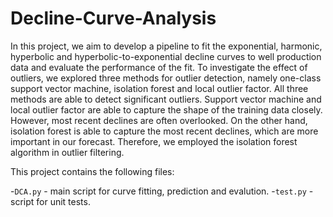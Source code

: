 # Decline-Curve-Analysis

In this project, we aim to develop a pipeline to fit the exponential, harmonic, hyperbolic and
hyperbolic-to-exponential decline curves to well production data and evaluate the
performance of the fit. 
To investigate the effect of outliers, we explored three methods for outlier detection, namely
one-class support vector machine, isolation forest and local outlier factor. All three methods
are able to detect significant outliers. Support vector machine and local outlier factor are
able to capture the shape of the training data closely. However, most recent declines are
often overlooked. On the other hand, isolation forest is able to capture the most recent
declines, which are more important in our forecast. Therefore,  we employed the isolation
forest algorithm in outlier filtering.

This project contains the following files:

-`DCA.py` - main script for curve fitting, prediction and evalution.
-`test.py` - script for unit tests.
